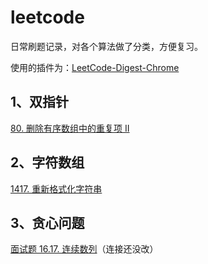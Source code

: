 # leetcode
日常刷题记录，对各个算法做了分类，方便复习。

使用的插件为：[LeetCode-Digest-Chrome](https://github.com/tankgit/LeetCode-Digest-Chrome)

## 1、双指针

[80. 删除有序数组中的重复项 II](https://github.com/Liuzt1025/leetcode/blob/master/doublePointer/80.%20%E5%88%A0%E9%99%A4%E6%9C%89%E5%BA%8F%E6%95%B0%E7%BB%84%E4%B8%AD%E7%9A%84%E9%87%8D%E5%A4%8D%E9%A1%B9%20II.md)



## 2、字符数组

[1417. 重新格式化字符串](https://github.com/Liuzt1025/leetcode/blob/master/string/1417.%20%E9%87%8D%E6%96%B0%E6%A0%BC%E5%BC%8F%E5%8C%96%E5%AD%97%E7%AC%A6%E4%B8%B2.md)



## 3、贪心问题

[面试题 16.17. 连续数列](https://leetcode-cn.com/problems/contiguous-sequence-lcci/)（连接还没改）


